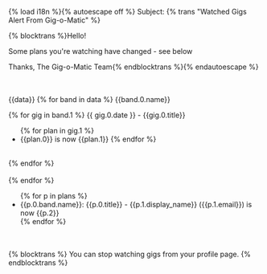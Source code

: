 {% load i18n %}{% autoescape off %}
Subject: {% trans "Watched Gigs Alert From Gig-o-Matic" %}

{% blocktrans %}Hello!

Some plans you're watching have changed - see below

Thanks,
The Gig-o-Matic Team{% endblocktrans %}{% endautoescape %}

<br><br>
{{data}}
{% for band in data %}
{{band.0.name}}<br>

{% for gig in band.1 %}
{{ gig.0.date }} - {{gig.0.title}}<br>
<ul>
{% for plan in gig.1 %}
<li>{{plan.0}} is now {{plan.1}}
{% endfor %}
</ul>
<br>
{% endfor %}
<br><br>
{% endfor %}

<ul>
{% for p in plans %}
<li>{{p.0.band.name}}: {{p.0.title}} - {{p.1.display_name}} ({{p.1.email}}) is now {{p.2}}</li>
{% endfor %}
</ul>
<br><br>
{% blocktrans %}
You can stop watching gigs from your profile page.
{% endblocktrans %}